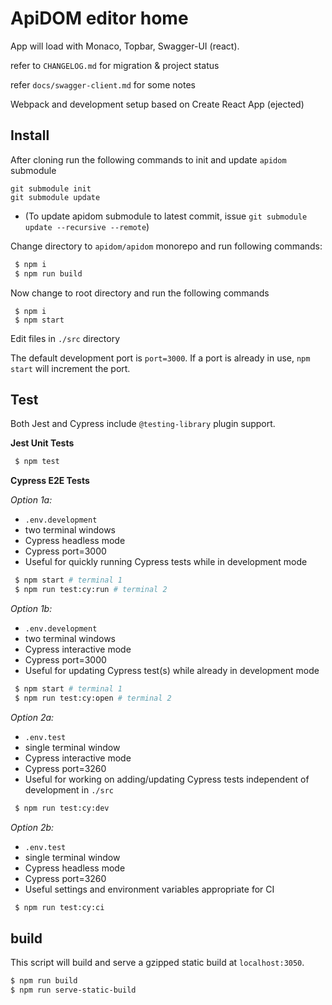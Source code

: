 # ApiDOM editor home

App will load with Monaco, Topbar, Swagger-UI (react).

refer to `CHANGELOG.md` for migration & project status

refer `docs/swagger-client.md` for some notes

Webpack and development setup based on Create React App (ejected)

## Install

After cloning run the following commands to init and update `apidom` submodule

```
git submodule init
git submodule update
```

- (To update apidom submodule to latest commit, issue `git submodule update --recursive --remote`)  

Change directory to `apidom/apidom` monorepo and run following commands:

```sh
 $ npm i
 $ npm run build
```

Now change to root directory and run the following commands  

```shell script
 $ npm i
 $ npm start
```

Edit files in `./src` directory  

The default development port is `port=3000`. If a port is already in use, `npm start` will increment the port.  

## Test

Both Jest and Cypress include `@testing-library` plugin support.  

**Jest Unit Tests**
```sh
 $ npm test
```

**Cypress E2E Tests**


*Option 1a:* 
* `.env.development`  
* two terminal windows  
* Cypress headless mode  
* Cypress port=3000  
* Useful for quickly running Cypress tests while in development mode  

```sh
 $ npm start # terminal 1
 $ npm run test:cy:run # terminal 2
```

*Option 1b:*  
* `.env.development`  
* two terminal windows  
* Cypress interactive mode  
* Cypress port=3000  
* Useful for updating Cypress test(s) while already in development mode  

```sh
 $ npm start # terminal 1
 $ npm run test:cy:open # terminal 2
```

*Option 2a:*  
* `.env.test`  
* single terminal window  
* Cypress interactive mode  
* Cypress port=3260  
* Useful for working on adding/updating Cypress tests independent of development in `./src`  

```sh
 $ npm run test:cy:dev
```

*Option 2b:*  
* `.env.test`  
* single terminal window  
* Cypress headless mode  
* Cypress port=3260  
* Useful settings and environment variables appropriate for CI

```sh
 $ npm run test:cy:ci
```

## build
This script will build and serve a gzipped static build at `localhost:3050`.  

```sh
$ npm run build
$ npm run serve-static-build
```
